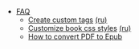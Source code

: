 * [FAQ](/wiki/faq) 
    * [Create custom tags](/wiki/custom-tags#en) [(ru)](/wiki/custom-tags#ru)
    * [Customize book css styles](/wiki/customize-book-css-styles#en) [(ru)](/wiki/customize-book-css-styles#ru)
    * [How to convert PDF to Epub](/wiki/convert-pdf-to-epub)